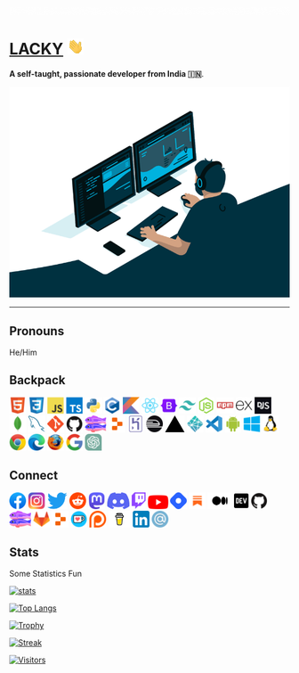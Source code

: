![](img/greeting.gif)
# [LACKY](https://github.com/LackyPal) ![Hi](img/hi.gif)

**A self-taught, passionate developer from India 🇮🇳**.

![Display Image](img/code.gif)

---

## Pronouns
He/Him

## Backpack
<code><img height="30" src="icons/html5-original.svg" alt="html5"></code>
<code><img height="30" src="icons/css3-original.svg" alt="css3"></code>
<code><img height="30" src="icons/javascript-original.svg" alt="javascript"></code>
<code><img height="30" src="icons/typescript-original.svg" alt="typescript"></code>
<code><img height="30" src="icons/python-original.svg" alt="python"></code>
<code><img height="30" src="icons/c-original.svg" alt="c"></code>
<code><img height="30" src="icons/kotlin-original.svg" alt="kotlin"></code>
<code><img height="30" src="icons/react-original.svg" alt="react"></code>
<code><img height="30" src="icons/bootstrap-original.svg" alt="bootstrap"></code>
<code><img height="30" src="icons/tailwindcss-plain.svg" alt="tailwindcss"></code>
<code><img height="30" src="icons/nodejs-original.svg" alt="nodejs"></code>
<code><img height="30" src="icons/npm-original-wordmark.svg" alt="npm"></code>
<code><img height="30" src="icons/express-original.svg" alt="express"></code>
<code><img height="30" src="icons/discordjs-original.svg" alt="discordjs"></code>
<code><img height="30" src="icons/mongodb-original.svg" alt="mongodb"></code>
<code><img height="30" src="icons/mysql-original.svg" alt="mysql"></code>
<code><img height="30" src="icons/git-original.svg" alt="git"></code>
<code><img height="30" src="icons/github-original.svg" alt="github"></code>
<code><img height="30" src="/icons/Glitch_(company)_logo.svg" alt="glitch"></code>
<code><img height="30" src="icons/New_Replit_Logo.svg" alt="replit"></code>
<code><img height="30" src="icons/heroku-original.svg" alt="heroku"></code>
<code><img height="30" src="icons/railway-logo-dark.svg" alt="railway"></code>
<code><img height="30" src="/icons/vercel-icon-dark.png" alt="varcel"></code>
<code><img height="30" src="/icons/netlify-svgrepo-com.svg" alt="netlify"></code>
<code><img height="30" src="icons/vscode-original.svg" alt="vscode"></code>
<code><img height="30" src="icons/android-original.svg" alt="android"></code>
<code><img height="30" src="icons/windows8-original.svg" alt="windows"></code>
<code><img height="30" src="icons/linux-original.svg" alt="linux"></code>
<code><img height="30" src="icons/chrome-original.svg" alt="chrome"></code>
<code><img height="30" src="icons/Edge_Logo_2019.svg" alt="edge"></code>
<code><img height="30" src="icons/firefox-original.svg" alt="firefox"></code>
<code><img height="30" src="icons/google-original.svg" alt="google"></code>
<code><img height="30" src="icons/ChatGPT_logo.svg" alt="chat-gpt"></code>

## Connect
<a href="https://facebook.com/" target="_blank"><code><img height="30" src="/icons/Facebook_f_logo_(2021).svg" alt="Facebook"></code></a>
<a href="https://Instagram.com/DevLackyPal" target="_blank"><code><img height="30" src="icons/Instagram_logo_2016.svg" alt="Instagram"></code></a>
<a href="https://twitter.com/DevLackyPal" target="_blank"><code><img height="30" src="icons/Logo_of_Twitter.svg" alt="Twitter"></code></a>
<a href="https://reddit.com/user/lackypal" target="_blank"><code><img height="30" src="icons/Reddit_Logo_Icon.svg" alt="Reddit"></code></a>
<a href="https://hachyderm.io/@lackypal" target="_blank"><code><img height="30" src="/icons/Mastodon_logotype_(simple)_new_hue.svg" alt="Mastodon"></code></a>
<a href="https://discord.com/users/668157292927254587" target="_blank"><code><img height="30" src="/icons/discord_blurple_RGB.svg" alt="Discord"></code></a>
<a href="https://www.twitch.tv/lackypal" target="_blank"><code><img height="30" src="icons/twitch_purple.svg" alt="Twitch"></code></a>
<a href="https://youtube.com/" target="_blank"><code><img height="25" src="/icons/YouTube_icon_(2017).svg" alt="YouTube"></code></a>
<a href="https://hashnode.dev/@lackypal" target="_blank"><code><img height="30" src="icons/hashnode.png" alt="Hashnode"></code></a>
<a href="https://lackypal.substack.com/" target="_blank"><code><img height="30" src="/icons/substack.png" alt="Substack"></code></a>
<a href="https://lackypal.medium.com" target="_blank"><code><img height="30" src="/icons/Medium-Symbol-Black-RGB.svg" alt="Medium"></code></a>
<a href="https://dev.to/lackypal" target="_blank"><code><img height="30" src="/icons/dev-badge.svg" alt="Dev"></code></a>
<a href="https://github.com/lackypal" target="_blank"><code><img height="30" src="icons/github-original.svg" alt="Github"></code></a>
<a href="https://glitch.com/lackypal" target="_blank"><code><img height="30" src="/icons/Glitch_(company)_logo.svg" alt="Glitch"></code></a>
<a href="https://gitlab.com/lackypal" target="_blank"><code><img height="30" src="icons/gitlab-original.svg" alt="Gitlab"></code></a>
<a href="https://replit.com/" target="_blank"><code><img height="30" src="icons/New_Replit_Logo.svg" alt="Replit"></code></a>
<a href="https://ko-fi.com/lackypal" target="_blank"><code><img height="30" src="icons/ko-fi.png" alt="Ko-fi"></code></a>
<a href="https://patrepn.com/lackypal" target="_blank"><code><img height="30" src="icons/Patreon_logo.svg" alt="Patreon"></code></a>
<a href="https://www.buymeacoffee.com/lackypal" target="_blank"><code><img height="30" src="/icons/buy_me_a_coffee.svg" alt="BuyMeACoffe"></code></a>
<a href="https://linkedin.com/in/lackypal" target="_blank"><code><img height="30" src="icons/LinkedIn_icon.svg" alt="LinkedIn"></code></a>
<a href="mailto:dev.lackypal+github@gmail.com" target="_blank"><code><img height="30" src="icons/Circle-icons-email.svg" alt="E-mail"></code></a>

## Stats
Some Statistics Fun

[![stats](https://github-readme-stats.vercel.app/api?username=LackyPal&show_icons=true&theme=transparent)](https://github-readme-stats.vercel.app)

[![Top Langs](https://github-readme-stats.vercel.app/api/top-langs/?username=LackyPal&layout=compact&theme=transparent)](https://github-readme-stats.vercel.app)

[![Trophy](https://github-profile-trophy.vercel.app/?username=LackyPal&no-bg=true&column=3)](https://github.com/ryo-ma/github-profile-trophy)

[![Streak](https://github-readme-streak-stats.herokuapp.com/?user=LackyPal&theme=transparent)](https://github-readme-streak-stats.herokuapp.com)

[![Visitors](https://komarev.com/ghpvc/?username=LackyPal)](https://github.com/antonkomarev/github-profile-views-counter)
